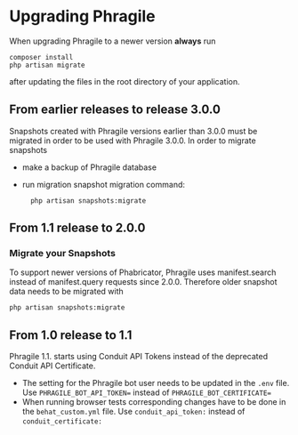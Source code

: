 # Upgrading Phragile

When upgrading Phragile to a newer version **always** run

    composer install
    php artisan migrate

after updating the files in the root directory of your application.

## From earlier releases to release 3.0.0

Snapshots created with Phragile versions earlier than 3.0.0 must be migrated in order to be used with Phragile 3.0.0.
In order to migrate snapshots

* make a backup of Phragile database
* run migration snapshot migration command:

        php artisan snapshots:migrate

## From 1.1 release to 2.0.0

### Migrate your Snapshots

To support newer versions of Phabricator, Phragile uses manifest.search instead of manifest.query requests since 2.0.0. Therefore older snapshot data needs to be migrated with

    php artisan snapshots:migrate    

## From 1.0 release to 1.1

Phragile 1.1. starts using Conduit API Tokens instead of the deprecated Conduit API Certificate.

* The setting for the Phragile bot user needs to be updated in the `.env` file. Use `PHRAGILE_BOT_API_TOKEN=` instead of `PHRAGILE_BOT_CERTIFICATE=`
* When running browser tests corresponding changes have to be done in the `behat_custom.yml` file. Use `conduit_api_token:` instead of `conduit_certificate:`
